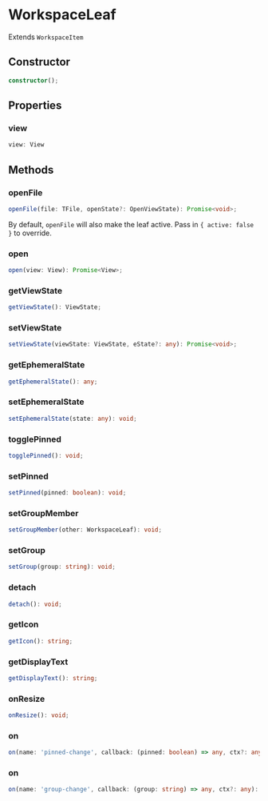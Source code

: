 # WorkspaceLeaf

Extends `WorkspaceItem`

## Constructor

```ts
constructor();
```

## Properties

### view

```ts
view: View
```

## Methods

### openFile

```ts
openFile(file: TFile, openState?: OpenViewState): Promise<void>;
```

By default, `openFile` will also make the leaf active.
Pass in `{ active: false }` to override.

### open

```ts
open(view: View): Promise<View>;
```

### getViewState

```ts
getViewState(): ViewState;
```

### setViewState

```ts
setViewState(viewState: ViewState, eState?: any): Promise<void>;
```

### getEphemeralState

```ts
getEphemeralState(): any;
```

### setEphemeralState

```ts
setEphemeralState(state: any): void;
```

### togglePinned

```ts
togglePinned(): void;
```

### setPinned

```ts
setPinned(pinned: boolean): void;
```

### setGroupMember

```ts
setGroupMember(other: WorkspaceLeaf): void;
```

### setGroup

```ts
setGroup(group: string): void;
```

### detach

```ts
detach(): void;
```

### getIcon

```ts
getIcon(): string;
```

### getDisplayText

```ts
getDisplayText(): string;
```

### onResize

```ts
onResize(): void;
```

### on

```ts
on(name: 'pinned-change', callback: (pinned: boolean) => any, ctx?: any): EventRef;
```

### on

```ts
on(name: 'group-change', callback: (group: string) => any, ctx?: any): EventRef;
```
